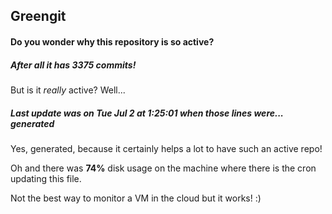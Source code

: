 ## Greengit

#### Do you wonder why this repository is so active?

##### After all it has 3375 commits!

But is it *really* active? Well...

##### Last update was on Tue Jul 2 at 1:25:01 when those lines were... generated

Yes, generated, because it certainly helps a lot to have such an active repo!

Oh and there was **74%** disk usage on the machine
where there is the cron updating this file.

Not the best way to monitor a VM in the cloud but it works! :)
